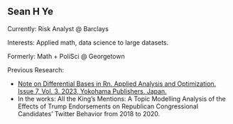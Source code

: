 ## Sean H Ye

Currently: Risk Analyst @ Barclays

Interests: Applied math, data science to large datasets. 

Formerly: Math + PoliSci @ Georgetown

Previous Research: 
- <a href = "http://yokohamapublishers.jp/online2/opaao/vol7/p291.html"> Note on Differential Bases in Rn. Applied Analysis and Optimization. Issue 7, Vol. 3. 2023, Yokohama Publishers, Japan. </a>
- In the works: All the King’s Mentions: A Topic Modelling Analysis of the Effects of Trump Endorsements on Republican Congressional Candidates’ Twitter Behavior from 2018 to 2020.
